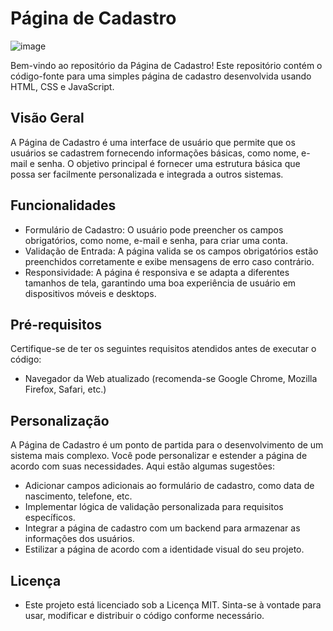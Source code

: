 # Página de Cadastro
![image](https://github.com/Pontessxx/Cadastro-page/assets/126187491/184fca40-5172-46b9-9996-76e56a869a1f)

Bem-vindo ao repositório da Página de Cadastro! Este repositório contém o código-fonte para uma simples página de cadastro desenvolvida usando HTML, CSS e JavaScript. 

## Visão Geral

A Página de Cadastro é uma interface de usuário que permite que os usuários se cadastrem fornecendo informações básicas, como nome, e-mail e senha. O objetivo principal é fornecer uma estrutura básica que possa ser facilmente personalizada e integrada a outros sistemas.

## Funcionalidades

- Formulário de Cadastro: O usuário pode preencher os campos obrigatórios, como nome, e-mail e senha, para criar uma conta.
- Validação de Entrada: A página valida se os campos obrigatórios estão preenchidos corretamente e exibe mensagens de erro caso contrário.
- Responsividade: A página é responsiva e se adapta a diferentes tamanhos de tela, garantindo uma boa experiência de usuário em dispositivos móveis e desktops.

## Pré-requisitos

Certifique-se de ter os seguintes requisitos atendidos antes de executar o código:

- Navegador da Web atualizado (recomenda-se Google Chrome, Mozilla Firefox, Safari, etc.)

## Personalização
A Página de Cadastro é um ponto de partida para o desenvolvimento de um sistema mais complexo. Você pode personalizar e estender a página de acordo com suas necessidades. Aqui estão algumas sugestões:

- Adicionar campos adicionais ao formulário de cadastro, como data de nascimento, telefone, etc.
- Implementar lógica de validação personalizada para requisitos específicos.
- Integrar a página de cadastro com um backend para armazenar as informações dos usuários.
- Estilizar a página de acordo com a identidade visual do seu projeto.

## Licença
- Este projeto está licenciado sob a Licença MIT. Sinta-se à vontade para usar, modificar e distribuir o código conforme necessário.